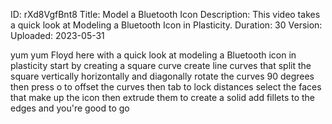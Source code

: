 ID: rXd8VgfBnt8
Title: Model a Bluetooth Icon
Description: This video takes a quick look at Modeling a Bluetooth Icon in Plasticity.
Duration: 30
Version: 
Uploaded: 2023-05-31

yum yum Floyd here with a quick look at
modeling a Bluetooth icon in plasticity
start by creating a square curve create
line curves that split the square
vertically horizontally and diagonally
rotate the curves 90 degrees then press
o to offset the curves then tab to lock
distances select the faces that make up
the icon then extrude them to create a
solid
add fillets to the edges and you're good
to go